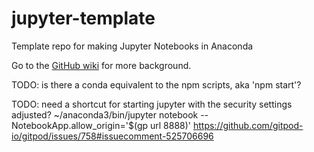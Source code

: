 # jupyter-template
Template repo for making Jupyter Notebooks in Anaconda

Go to the [GitHub wiki](https://github.com/svdarren/functions-template/wiki) for more background.

TODO: is there a conda equivalent to the npm scripts, aka 'npm start'?

TODO: need a shortcut for starting jupyter with the security settings adjusted?
~/anaconda3/bin/jupyter notebook --NotebookApp.allow_origin=\'$(gp url 8888)\'
https://github.com/gitpod-io/gitpod/issues/758#issuecomment-525706696